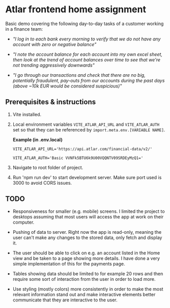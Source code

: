 # Atlar frontend home assignment
Basic demo covering the following day-to-day tasks of a customer working in a finance team:

- *"I log in to each bank every morning to verify that we do not have any account with zero or negative balance"*

- *"I note the account balance for each account into my own excel sheet, then look at the trend of account balances over time to see that we're not trending aggressively downwards"*

- *"I go through our transactions and check that there are no big, potentially fraudulent, pay-outs from our accounts during the past days (above ~10k EUR would be considered suspicious)"*

## Prerequisites & instructions

1. Vite installed.
2. Local environment variables `VITE_ATLAR_API_URL` and `VITE_ATLAR_AUTH` set so that they can be referenced by `import.meta.env.[VARIABLE NAME]`.

    **Example (in .env.local)**

    `VITE_ATLAR_API_URL='https://api.atlar.com/financial-data/v2/'`

    `VITE_ATLAR_AUTH='Basic VVNFk5BTU6k9U00VQQNTV09SRDEyMzQ1='`
    

3. Navigate to root folder of project.
4. Run 'npm run dev' to start development server. Make sure port used is 3000 to avoid CORS issues.

## TODO
- Responsiveness for smaller (e.g. mobile) screens. I limited the project to desktops assuming that most users will access the app at work on their computer.

- Pushing of data to server. Right now the app is read-only, meaning the user can't make any changes to the stored data, only fetch and display it.

- The user should be able to click on e.g. an account listed in the Home view and be taken to a page showing more details. I have done a very simple implementation of this for the payments page.

- Tables showing data should be limited to for example 20 rows and then require some sort of interaction from the user in order to load more.

- Use styling (mostly colors) more consistently in order to make the most relevant information stand out and make interactive elements better communicate that they are interactive to the user.

